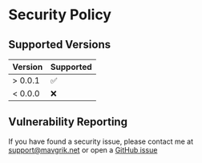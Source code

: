 # Security Policy

## Supported Versions

| Version   | Supported          |
| --------- | ------------------ |
| > 0.0.1   | :white_check_mark: |
| < 0.0.0   | :x:                |

## Vulnerability Reporting

If you have found a security issue, please contact me at [support@mavgrik.net](mailto:support@mavgrik.net)
or open a [GitHub issue](https://github.com/mavgrik/Tauri+Leptos/issues)